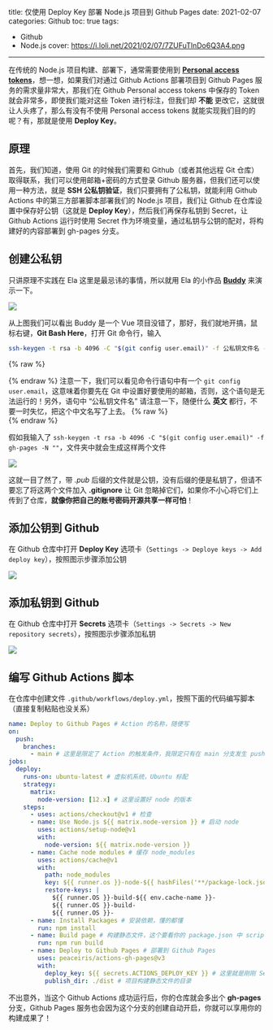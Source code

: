 title: 仅使用 Deploy Key 部署 Node.js 项目到 Github Pages
date: 2021-02-07
categories: Github
toc: true
tags:
  - Github
  - Node.js
cover: https://i.loli.net/2021/02/07/7ZUFuTlnDo6Q3A4.png
<!-- thumbnail: https://i.loli.net/2020/10/24/RuAjPDwrlVz5xsM.jpg -->
---

在传统的 Node.js 项目构建、部署下，通常需要使用到 [**Personal access tokens**](https://github.com/settings/tokens)，想一想，如果我们对通过 Github Actions 部署项目到 Github Pages 服务的需求量非常大，那我们在 Github Personal access tokens 中保存的 Token 就会非常多，即使我们能对这些 Token 进行标注，但我们却 **不能** 更改它，这就很让人头疼了，那么有没有不使用 Personal access tokens 就能实现我们目的的呢？有，那就是使用 **Deploy Key**。

<!-- more -->

## 原理

首先，我们知道，使用 Git 的时候我们需要和 Github（或者其他远程 Git 仓库）取得联系，我们可以使用邮箱+密码的方式登录 Github 服务器，但我们还可以使用一种方法，就是 **SSH 公私钥验证**，我们只要拥有了公私钥，就能利用 Github Actions 中的第三方部署脚本部署我们的 Node.js 项目，我们让 Github 在仓库设置中保存好公钥（这就是 **Deploy Key**），然后我们再保存私钥到 Secret，让 Github Actions 运行时使用 Secret 作为环境变量，通过私钥与公钥的配对，将构建好的内容部署到 gh-pages 分支。

## 创建公私钥

只讲原理不实践在 Ela 这里是最忌讳的事情，所以就用 Ela 的小作品 [**Buddy**](https://github.com/ElaBosak233/Buddy.git) 来演示一下。

![](https://i.loli.net/2021/02/07/JjCQHbAhWI7aPrq.png)

从上图我们可以看出 Buddy 是一个 Vue 项目没错了，那好，我们就地开搞，鼠标右键，**Git Bash Here**，打开 Git 命令行，输入

```bash
ssh-keygen -t rsa -b 4096 -C "$(git config user.email)" -f 公私钥文件名 -N ""
```

{% raw %}<article class="message is-warning"><div class="message-body">{% endraw %}
注意一下，我们可以看见命令行语句中有一个 `git config user.email`，这意味着你要先在 Git 中设置好要使用的邮箱，否则，这个语句是无法运行的！另外，语句中 “公私钥文件名” 请注意一下，随便什么 **英文** 都行，不要一时失忆，把这个中文名写了上去。
{% raw %}</div></article>{% endraw %}

假如我输入了 `ssh-keygen -t rsa -b 4096 -C "$(git config user.email)" -f gh-pages -N ""`，文件夹中就会生成这样两个文件

![](https://i.loli.net/2021/02/07/Vrj5eb7JfRSyqUm.png)

这就一目了然了，带 *.pub* 后缀的文件就是公钥，没有后缀的便是私钥了，但请不要忘了将这两个文件加入 **.gitignore** 让 Git 忽略掉它们，如果你不小心将它们上传到了仓库，**就像你把自己的账号密码开源共享一样可怕**！

## 添加公钥到 Github

在 Github 仓库中打开 **Deploy Key** 选项卡（`Settings -> Deploye keys -> Add deploy key`），按照图示步骤添加公钥

![](https://i.loli.net/2021/02/07/PtJ2KQAg1on47IF.png)

## 添加私钥到 Github

在 Github 仓库中打开 **Secrets** 选项卡（`Settings -> Secrets -> New repository secrets`），按照图示步骤添加私钥

![](https://i.loli.net/2021/02/07/XTDa62FlfVRwxrA.png)

## 编写 Github Actions 脚本

在仓库中创建文件 `.github/workflows/deploy.yml`，按照下面的代码编写脚本（直接复制粘贴也没关系）

```yaml
name: Deploy to Github Pages # Action 的名称，随便写
on:
  push:
    branches:
      - main # 这里是限定了 Action 的触发条件，我限定只有在 main 分支发生 push 动作时才触发
jobs:
  deploy:
    runs-on: ubuntu-latest # 虚拟机系统，Ubuntu 标配
    strategy:
      matrix:
        node-version: [12.x] # 这里设置好 node 的版本
    steps:
      - uses: actions/checkout@v1 # 检查
      - name: Use Node.js ${{ matrix.node-version }} # 启动 node
        uses: actions/setup-node@v1
        with:
          node-version: ${{ matrix.node-version }}
      - name: Cache node modules # 缓存 node_modules
        uses: actions/cache@v1
        with:
          path: node_modules
          key: ${{ runner.os }}-node-${{ hashFiles('**/package-lock.json') }}
          restore-keys: |
            ${{ runner.OS }}-build-${{ env.cache-name }}-
            ${{ runner.OS }}-build-
            ${{ runner.OS }}-
      - name: Install Packages # 安装依赖，懂的都懂
        run: npm install
      - name: Build page # 构建静态文件，这个要看你的 package.json 中 script 的内容，你需要熟知自己项目生成静态文件的路径
        run: npm run build
      - name: Deploy to Github Pages # 部署到 Github Pages
        uses: peaceiris/actions-gh-pages@v3
        with:
          deploy_key: ${{ secrets.ACTIONS_DEPLOY_KEY }} # 这里就是刚刚 Secrets 中设置的私钥的名称，所以我说不要太为难自己嘛
          publish_dir: ./dist # 项目构建静态文件的目录
```

不出意外，当这个 Github Actions 成功运行后，你的仓库就会多出个 **gh-pages** 分支，Github Pages 服务也会因为这个分支的创建自动开启，你就可以享用你的构建成果了！